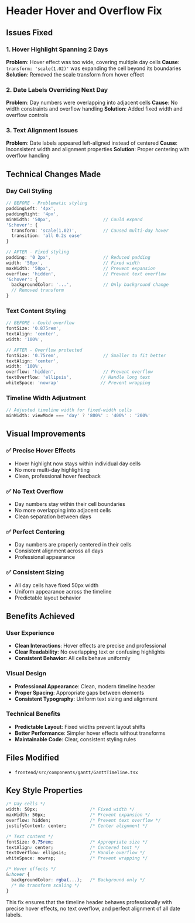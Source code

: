 # Header Hover and Overflow Fix

## Issues Fixed

### 1. Hover Highlight Spanning 2 Days
**Problem**: Hover effect was too wide, covering multiple day cells
**Cause**: `transform: 'scale(1.02)'` was expanding the cell beyond its boundaries
**Solution**: Removed the scale transform from hover effect

### 2. Date Labels Overriding Next Day
**Problem**: Day numbers were overlapping into adjacent cells
**Cause**: No width constraints and overflow handling
**Solution**: Added fixed width and overflow controls

### 3. Text Alignment Issues
**Problem**: Date labels appeared left-aligned instead of centered
**Cause**: Inconsistent width and alignment properties
**Solution**: Proper centering with overflow handling

## Technical Changes Made

### Day Cell Styling
```typescript
// BEFORE - Problematic styling
paddingLeft: '4px',
paddingRight: '4px',
minWidth: '50px',                    // Could expand
'&:hover': {
  transform: 'scale(1.02)',          // Caused multi-day hover
  transition: 'all 0.2s ease'
}

// AFTER - Fixed styling
padding: '0 2px',                    // Reduced padding
width: '50px',                       // Fixed width
maxWidth: '50px',                    // Prevent expansion
overflow: 'hidden',                  // Prevent text overflow
'&:hover': {
  backgroundColor: '...',            // Only background change
  // Removed transform
}
```

### Text Content Styling
```typescript
// BEFORE - Could overflow
fontSize: '0.875rem',
textAlign: 'center',
width: '100%',

// AFTER - Overflow protected
fontSize: '0.75rem',                 // Smaller to fit better
textAlign: 'center',
width: '100%',
overflow: 'hidden',                  // Prevent overflow
textOverflow: 'ellipsis',           // Handle long text
whiteSpace: 'nowrap'                // Prevent wrapping
```

### Timeline Width Adjustment
```typescript
// Adjusted timeline width for fixed-width cells
minWidth: viewMode === 'day' ? '800%' : '400%' : '200%'
```

## Visual Improvements

### ✅ **Precise Hover Effects**
- Hover highlight now stays within individual day cells
- No more multi-day highlighting
- Clean, professional hover feedback

### ✅ **No Text Overflow**
- Day numbers stay within their cell boundaries
- No more overlapping into adjacent cells
- Clean separation between days

### ✅ **Perfect Centering**
- Day numbers are properly centered in their cells
- Consistent alignment across all days
- Professional appearance

### ✅ **Consistent Sizing**
- All day cells have fixed 50px width
- Uniform appearance across the timeline
- Predictable layout behavior

## Benefits Achieved

### User Experience
- **Clean Interactions**: Hover effects are precise and professional
- **Clear Readability**: No overlapping text or confusing highlights
- **Consistent Behavior**: All cells behave uniformly

### Visual Design
- **Professional Appearance**: Clean, modern timeline header
- **Proper Spacing**: Appropriate gaps between elements
- **Consistent Typography**: Uniform text sizing and alignment

### Technical Benefits
- **Predictable Layout**: Fixed widths prevent layout shifts
- **Better Performance**: Simpler hover effects without transforms
- **Maintainable Code**: Clear, consistent styling rules

## Files Modified
- `frontend/src/components/gantt/GanttTimeline.tsx`

## Key Style Properties
```css
/* Day cells */
width: 50px;                    /* Fixed width */
maxWidth: 50px;                 /* Prevent expansion */
overflow: hidden;               /* Prevent text overflow */
justifyContent: center;         /* Center alignment */

/* Text content */
fontSize: 0.75rem;              /* Appropriate size */
textAlign: center;              /* Centered text */
textOverflow: ellipsis;         /* Handle overflow */
whiteSpace: nowrap;             /* Prevent wrapping */

/* Hover effects */
&:hover {
  backgroundColor: rgba(...);   /* Background only */
  /* No transform scaling */
}
```

This fix ensures that the timeline header behaves professionally with precise hover effects, no text overflow, and perfect alignment of all date labels.
